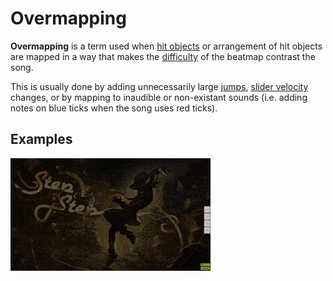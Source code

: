 # Overmapping

**Overmapping** is a term used when [hit objects](/wiki/Gameplay/Hit_object) or arrangement of hit objects are mapped in a way that makes the [difficulty](/wiki/Beatmap/Difficulty) of the beatmap contrast the song.

This is usually done by adding unnecessarily large [jumps](/wiki/Beatmap/Pattern/osu!/Jump), [slider velocity](/wiki/Gameplay/Hit_object/Slider/Slider_velocity) changes, or by mapping to inaudible or non-existant sounds (i.e. adding notes on blue ticks when the song uses red ticks).

## Examples

![Screenshot of a beatmap that contains explicit content](img/overmap-jump.gif "An example of a beatmap that is being marked with the 'explicit' tag.")